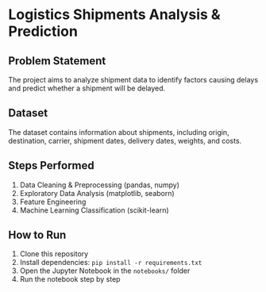 # Logistics Shipments Analysis & Prediction

## Problem Statement
The project aims to analyze shipment data to identify factors causing delays and predict whether a shipment will be delayed.

## Dataset
The dataset contains information about shipments, including origin, destination, carrier, shipment dates, delivery dates, weights, and costs.

## Steps Performed
1. Data Cleaning & Preprocessing (pandas, numpy)
2. Exploratory Data Analysis (matplotlib, seaborn)
3. Feature Engineering
4. Machine Learning Classification (scikit-learn)

## How to Run
1. Clone this repository
2. Install dependencies: `pip install -r requirements.txt`
3. Open the Jupyter Notebook in the `notebooks/` folder
4. Run the notebook step by step


